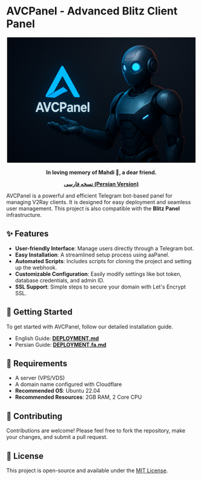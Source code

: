 # AVCPanel - Advanced Blitz <Hysteria-V2Ray> Client Panel

<p align="center">
  <img src="https://raw.githubusercontent.com/KimiVerse/AVCPanel/main/headermain.png" alt="AVCPanel header" width="500"/>
</p>

<p align="center">
  <strong>In loving memory of Mahdi 🖤, a dear friend.</strong>
</p>

<p align="center">
  <a href="README.fa.md"><strong>نسخه فارسی (Persian Version)</strong></a>
</p>

AVCPanel is a powerful and efficient Telegram bot-based panel for managing V2Ray clients. It is designed for easy deployment and seamless user management. This project is also compatible with the **Blitz Panel** infrastructure.

## ✨ Features

- **User-friendly Interface**: Manage users directly through a Telegram bot.
- **Easy Installation**: A streamlined setup process using aaPanel.
- **Automated Scripts**: Includes scripts for cloning the project and setting up the webhook.
- **Customizable Configuration**: Easily modify settings like bot token, database credentials, and admin ID.
- **SSL Support**: Simple steps to secure your domain with Let's Encrypt SSL.

## 🚀 Getting Started

To get started with AVCPanel, follow our detailed installation guide.

-  English Guide: [**DEPLOYMENT.md**](./DEPLOYMENT.md)
- Persian Guide: [**DEPLOYMENT.fa.md**](./DEPLOYMENT.fa.md)

## 🔧 Requirements

- A server (VPS/VDS)
- A domain name configured with Cloudflare
- **Recommended OS**: Ubuntu 22.04
- **Recommended Resources**: 2GB RAM, 2 Core CPU

## 🤝 Contributing

Contributions are welcome! Please feel free to fork the repository, make your changes, and submit a pull request.

## 📄 License

This project is open-source and available under the [MIT License](LICENSE).